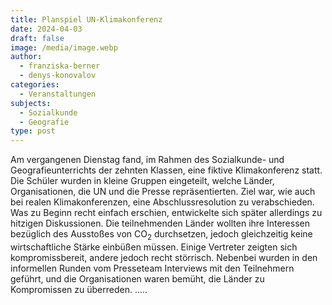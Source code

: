 ```yaml
---
title: Planspiel UN-Klimakonferenz
date: 2024-04-03
draft: false
image: /media/image.webp
author:
  - franziska-berner
  - denys-konovalov
categories:
  - Veranstaltungen
subjects:
  - Sozialkunde
  - Geografie
type: post
---
```

Am vergangenen Dienstag fand, im Rahmen des Sozialkunde- und Geografieunterrichts der zehnten Klassen, eine fiktive Klimakonferenz statt. Die Schüler wurden in kleine Gruppen eingeteilt, welche Länder, Organisationen, die UN und die Presse repräsentierten. Ziel war, wie auch bei realen Klimakonferenzen, eine Abschlussresolution zu verabschieden. Was zu Beginn recht einfach erschien, entwickelte sich später allerdings zu hitzigen Diskussionen. Die teilnehmenden Länder wollten ihre Interessen bezüglich des Ausstoßes von CO<sub>2</sub>
 durchsetzen, jedoch gleichzeitig keine wirtschaftliche Stärke einbüßen müssen. Einige Vertreter zeigten sich kompromissbereit, andere jedoch recht störrisch. Nebenbei wurden in den informellen Runden vom Presseteam Interviews mit den Teilnehmern geführt, und die Organisationen waren bemüht, die Länder zu Kompromissen zu überreden.
.....
